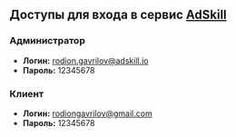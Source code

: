 ## Доступы для входа в сервис [AdSkill](http://staging.redesign.app.adskill.io/)

### Администратор
- **Логин:** rodion.gavrilov@adskill.io
- **Пароль:** 12345678

### Клиент
- **Логин:** rodiongavrilov@gmail.com
- **Пароль:** 12345678

